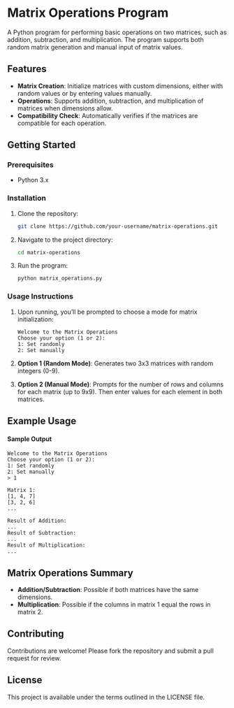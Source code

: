 
# Matrix Operations Program

A Python program for performing basic operations on two matrices, such as addition, subtraction, and multiplication. The program supports both random matrix generation and manual input of matrix values.

## Features

- **Matrix Creation**: Initialize matrices with custom dimensions, either with random values or by entering values manually.
- **Operations**: Supports addition, subtraction, and multiplication of matrices when dimensions allow.
- **Compatibility Check**: Automatically verifies if the matrices are compatible for each operation.

## Getting Started

### Prerequisites

- Python 3.x

### Installation

1. Clone the repository:
   ```bash
   git clone https://github.com/your-username/matrix-operations.git
   ```

2. Navigate to the project directory:
   ```bash
   cd matrix-operations
   ```

3. Run the program:
   ```bash
   python matrix_operations.py
   ```

### Usage Instructions

1. Upon running, you’ll be prompted to choose a mode for matrix initialization:

   ```
   Welcome to the Matrix Operations
   Choose your option (1 or 2):
   1: Set randomly
   2: Set manually
   ```

2. **Option 1 (Random Mode)**: Generates two 3x3 matrices with random integers (0-9).

3. **Option 2 (Manual Mode)**: Prompts for the number of rows and columns for each matrix (up to 9x9). Then enter values for each element in both matrices.

## Example Usage

#### Sample Output

```plaintext
Welcome to the Matrix Operations
Choose your option (1 or 2):
1: Set randomly
2: Set manually
> 1

Matrix 1:
[1, 4, 7]
[3, 2, 6]
...

Result of Addition:
...
Result of Subtraction:
...
Result of Multiplication:
...
```

## Matrix Operations Summary

- **Addition/Subtraction**: Possible if both matrices have the same dimensions.
- **Multiplication**: Possible if the columns in matrix 1 equal the rows in matrix 2.

## Contributing

Contributions are welcome! Please fork the repository and submit a pull request for review.

## License

This project is available under the terms outlined in the LICENSE file.
